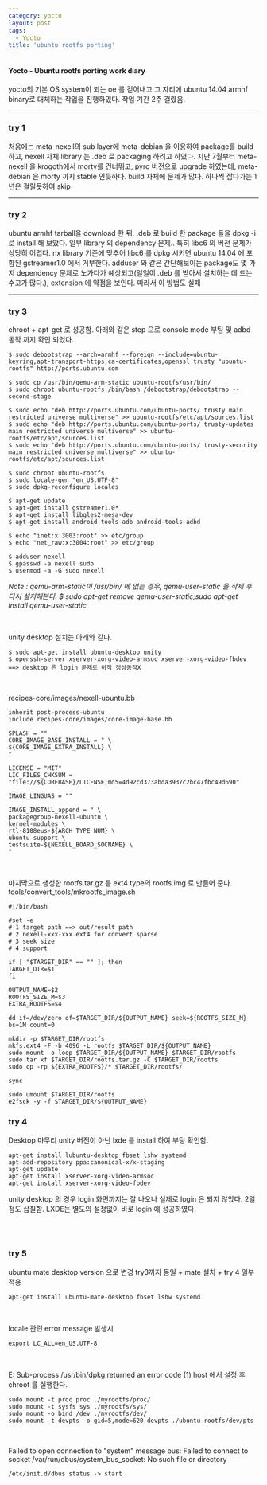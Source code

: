 ```yaml
---
category: yocto
layout: post
tags:
  - Yocto
title: 'ubuntu rootfs porting'
---
```

#### Yocto - Ubuntu rootfs porting work diary

yocto의 기본 OS system이 되는 oe 를 걷어내고 그 자리에 ubuntu 14.04 armhf binary로 대체하는 작업을 진행하였다.
작업 기간 2주 걸렸음.

---

### try 1
처음에는 meta-nexell의 sub layer에 meta-debian 을 이용하여 package를 build 하고, nexell 자체 library 는 .deb 로 packaging 하려고 하였다. 
지난 7월부터 meta-nexell 을 krogoth에서 morty를 건너뛰고, pyro 버전으로 upgrade 하였는데, meta-debian 은 morty 까지 stable 인듯하다. build 자체에 문제가 많다.
하나씩 잡다가는 1년은 걸릴듯하여 skip 

---

### try 2

ubuntu armhf tarball을 download 한 뒤, .deb 로 build 한 package 들을 dpkg -i 로 install 해 보았다.
일부 library 의 dependency 문제.. 특히 libc6 의 버전 문제가 상당히 어렵다. nx library 기준에 맞추어 libc6 를 dpkg 시키면
ubuntu 14.04 에 포함된 gstreamer1.0 에서 거부한다. 
adduser 와 같은 간단해보이는 package도 몇 가지 dependency 문제로 노가다가 예상되고(일일이 .deb 를 받아서 설치하는 데 드는 수고가 많다.), extension 에 약점을 보인다.
따라서 이 방법도 실패

---

### try 3 
chroot + apt-get 로 성공함.
아래와 같은 step 으로 console mode 부팅 및 adbd 동작 까지 확인 되었다.

```
$ sudo debootstrap --arch=armhf --foreign --include=ubuntu-keyring,apt-transport-https,ca-certificates,openssl trusty "ubuntu-rootfs" http://ports.ubuntu.com

$ sudo cp /usr/bin/qemu-arm-static ubuntu-rootfs/usr/bin/
$ sudo chroot ubuntu-rootfs /bin/bash /debootstrap/debootstrap --second-stage

$ sudo echo "deb http://ports.ubuntu.com/ubuntu-ports/ trusty main restricted universe multiverse" >> ubuntu-rootfs/etc/apt/sources.list
$ sudo echo "deb http://ports.ubuntu.com/ubuntu-ports/ trusty-updates main restricted universe multiverse" >> ubuntu-rootfs/etc/apt/sources.list
$ sudo echo "deb http://ports.ubuntu.com/ubuntu-ports/ trusty-security main restricted universe multiverse" >> ubuntu-rootfs/etc/apt/sources.list

$ sudo chroot ubuntu-rootfs
$ sudo locale-gen "en_US.UTF-8"
$ sudo dpkg-reconfigure locales

$ apt-get update
$ apt-get install gstreamer1.0*
$ apt-get install libgles2-mesa-dev
$ apt-get install android-tools-adb android-tools-adbd

$ echo "inet:x:3003:root" >> etc/group
$ echo "net_raw:x:3004:root" >> etc/group
 
$ adduser nexell
$ gpasswd -a nexell sudo
$ usermod -a -G sudo nexell
```
<I>Note : qemu-arm-static이 /usr/bin/ 에 없는 경우, qemu-user-static 을 삭제 후 다시 설치해본다.
$ sudo apt-get remove qemu-user-static;sudo apt-get install qemu-user-static</I>

<br>

unity desktop 설치는 아래와 같다.
```
$ sudo apt-get install ubuntu-desktop unity
$ openssh-server xserver-xorg-video-armsoc xserver-xorg-video-fbdev ==> desktop 은 login 문제로 아직 정상동작X
```

<br>

recipes-core/images/nexell-ubuntu.bb
```
inherit post-process-ubuntu 
include recipes-core/images/core-image-base.bb 

SPLASH = "" 
CORE_IMAGE_BASE_INSTALL = " \ 
${CORE_IMAGE_EXTRA_INSTALL} \ 
" 

LICENSE = "MIT" 
LIC_FILES_CHKSUM = "file://${COREBASE}/LICENSE;md5=4d92cd373abda3937c2bc47fbc49d690" 

IMAGE_LINGUAS = "" 

IMAGE_INSTALL_append = " \ 
packagegroup-nexell-ubuntu \ 
kernel-modules \ 
rtl-8188eus-${ARCH_TYPE_NUM} \ 
ubuntu-support \ 
testsuite-${NEXELL_BOARD_SOCNAME} \ 
"
```

<br>

마지막으로 생성한 rootfs.tar.gz 를 ext4 type의 rootfs.img 로 만들어 준다.
tools/convert_tools/mkrootfs_image.sh
```
#!/bin/bash 

#set -e 
# 1 target path ==> out/result path 
# 2 nexell-xxx-xxx.ext4 for convert sparse 
# 3 seek size 
# 4 support 

if [ "$TARGET_DIR" == "" ]; then 
TARGET_DIR=$1 
fi 

OUTPUT_NAME=$2 
ROOTFS_SIZE_M=$3 
EXTRA_ROOTFS=$4 

dd if=/dev/zero of=$TARGET_DIR/${OUTPUT_NAME} seek=${ROOTFS_SIZE_M} bs=1M count=0 

mkdir -p $TARGET_DIR/rootfs 
mkfs.ext4 -F -b 4096 -L rootfs $TARGET_DIR/${OUTPUT_NAME} 
sudo mount -o loop $TARGET_DIR/${OUTPUT_NAME} $TARGET_DIR/rootfs 
sudo tar xf $TARGET_DIR/rootfs.tar.gz -C $TARGET_DIR/rootfs 
sudo cp -rp ${EXTRA_ROOTFS}/* $TARGET_DIR/rootfs/ 

sync 

sudo umount $TARGET_DIR/rootfs 
e2fsck -y -f $TARGET_DIR/${OUTPUT_NAME}
```


### try 4
Desktop 마무리
unity 버전이 아닌 lxde 를 install 하여 부팅 확인함.
```
apt-get install lubuntu-desktop fbset lshw systemd
apt-add-repository ppa:canonical-x/x-staging
apt-get update
apt-get install xserver-xorg-video-armsoc
apt-get install xserver-xorg-video-fbdev
```
unity desktop 의 경우 login 화면까지는 잘 나오나 실제로 login 은 되지 않았다. 2일 정도 삽질함.
LXDE는 별도의 설정없이 바로 login 에 성공하였다.

<br>
<br>

### try 5
ubuntu mate desktop version 으로 변경
try3까지 동일 + mate 설치 + try 4 일부 적용
```
apt-get install ubuntu-mate-desktop fbset lshw systemd
```

<br>

locale 관련 error message 발생시
```
export LC_ALL=en_US.UTF-8
```

<br>

E: Sub-process /usr/bin/dpkg returned an error code (1)
host 에서 설정 후 chroot 를 실행한다.
```
sudo mount -t proc proc ./myrootfs/proc/
sudo mount -t sysfs sys ./myrootfs/sys/
sudo mount -o bind /dev ./myrootfs/dev/
sudo mount -t devpts -o gid=5,mode=620 devpts ./ubuntu-rootfs/dev/pts
```

<br>

Failed to open connection to "system" message bus: Failed to connect to socket /var/run/dbus/system_bus_socket: No such file or directory
```
/etc/init.d/dbus status -> start
```
